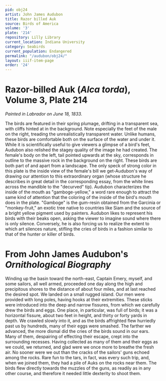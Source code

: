 ```yaml
---
pid: obj24
artist: John James Audubon
title: Razor billed Auk
source: Birds of America
volume: '3'
plate: '214'
repository: Lilly Library
current_location: Indiana University
category: Seabirds
current_population: Endangered
permalink: "/audubon/obj24/"
layout: iiif-item-page
order: '24'
---
```


# Razor-billed Auk (_Alca torda_), Volume 3, Plate 214

_Painted in Labrador on June 18, 1833._

The birds are featured in their spring plumage, drifting in a transparent sea, with cliffs hinted at in the background. Note especially the feet of the male on the right, treading the unrealistically transparent water. Unlike humans, these birds are comfortable both on the surface of the water and under it. While it is scientifically useful to give viewers a glimpse of a bird's feet, Audubon also relished the stagey quality of the image he had created. The female's body on the left, tail pointed upwards at the sky, corresponds in outline to the massive rock in the background on the right. These birds are both part of and apart from a landscape. The only speck of strong color in this plate is the inside view of the female's bill we get-Audubon's way of drawing our attention to this extraordinary organ (whose structure he describes in great detail in the corresponding essay, from the white lines across the mandible to the "decurved" tip). Audubon characterizes the inside of the mouth as "gamboge-yellow," a word rare enough to attract the same kind of attention that the coloring of the inside of the bird's mouth does in the plate. "Gamboge" is the gum-resin obtained from the Garcinia or "monkey-fruit," an exotic tree native to countries like Siam and the source of a bright yellow pigment used by painters. Audubon likes to represent his birds with their beaks open, asking the viewer to imagine sound where there is only silence. Conversely, he is also forcing us to realize the extent to which art silences nature, stifling the cries of birds in a fashion similar to that of the hunter or killer of birds.

# From John James Audubon's _Ornithological Biography_

Winding up the basin toward the north-east, Captain Emery, myself, and some sailors, all well armed, proceeded one day along the high and precipitous shores to the distance of about four miles, and at last reached the desired spot. We landed on a small rugged island. Our men were provided with long poles, having hooks at their extremities. These sticks were introduced into the deep and narrow fissures, from which we carefully drew the birds and eggs. One place, in particular, was full of birds; it was a horizontal fissure, about two feet in height, and thirty or forty yards in depth. We crawled slowly into it, and as the birds affrighted flew hurriedly past us by hundreds, many of their eggs were smashed. The farther we advanced, the more dismal did the cries of the birds sound in our ears. Many of them, despairing of effecting their escape, crept into the surrounding recesses. Having collected as many of them and their eggs as we could, we returned, and glad were we once more to breathe the fresh air. No sooner were we out than the cracks of the sailors' guns echoed among the rocks. Rare fun to the tars, in fact, was every such trip, and, when we joined them, they had a pile of Auks on the rocks near them. The birds flew directly towards the muzzles of the guns, as readily as in any other course, and therefore it needed little dexterity to shoot them.
